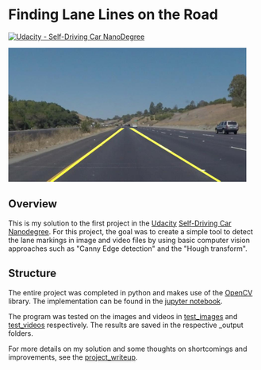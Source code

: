 # **Finding Lane Lines on the Road** 
[![Udacity - Self-Driving Car NanoDegree](https://s3.amazonaws.com/udacity-sdc/github/shield-carnd.svg)](http://www.udacity.com/drive)

<img src="test_images_output/WithLines_solidYellowCurve.jpg" width="480" alt="Combined Image" />

Overview
---

This is my solution to the first project in the [Udacity](https://www.udacity.com/) [Self-Driving Car Nanodegree](https://eu.udacity.com/course/self-driving-car-engineer-nanodegree--nd013).  For this project, the goal was to create a simple tool to detect the lane markings in image and video files by using basic computer vision approaches such as "Canny Edge detection" and the "Hough transform".


Structure
---
The entire project was completed in python and makes use of the [OpenCV](https://opencv.org/) library. The implementation can be found in the [jupyter notebook](P1.ipynb).

The program was tested on the images and videos in [test_images](test_images) and [test_videos](test_images) respectively. The results are saved in the respective _output folders.

For more details on my solution and some thoughts on shortcomings and improvements, see the [project_writeup](project_writeup.md).